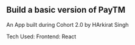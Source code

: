 
## Build a basic version of PayTM
An App built during Cohort 2.0 by HArkirat Singh

Tech Used:
Frontend: React

